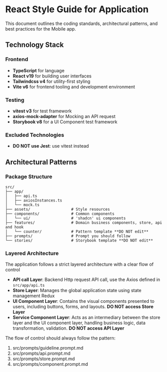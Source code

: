 # React Style Guide for Application

This document outlines the coding standards, architectural patterns, and best practices for the Mobile app.

## Technology Stack

### Frontend
- **TypeScript** for language
- **React v19** for building user interfaces
- **Tailwindcss v4** for utility-first styling
- **Vite v6** for frontend tooling and development environment

### Testing
- **vitest v3** for test framework
- **axios-mock-adapter** for Mocking an API request
- **Storybook v8** for a UI Component test framework

### Excluded Technologies
- **DO NOT use Jest**: use vitest instead

## Architectural Patterns

### Package Structure
```
src/
├── app/
│   ├── api.ts
│   ├── axiosInstances.ts
│   └── mock.ts
├── assets/                  # Style resources
├── components/              # Common components
│   └── ui/                  # 'shadcn' ui components
├── features/                # Domain business components, store, api and hook
│   └── counter/             # Pattern template **DO NOT edit**
├── prompts/                 # Prompt you should follow
└── stories/                 # Storybook template **DO NOT edit**
```

### Layered Architecture
The application follows a strict layered architecture with a clear flow of control

- **API call Layer**: Backend Http request API call, use the Axios defined in `src/app/api.ts`
- **Store Layer**: Manages the global application state using state management Redux
- **UI Component Layer**: Contains the visual components presented to users, including buttons, forms, and layouts.
  **DO NOT access Store Layer**
- **Service Component Layer**: Acts as an intermediary between the store layer and the UI component layer, handling business logic, data transformation, validation.
  **DO NOT access API Layer**

The flow of control should always follow the pattern:
1. src/prompts/guideline.prompt.md
2. src/prompts/api.prompt.md
3. src/prompts/store.prompt.md
4. src/prompts/component.prompt.md

